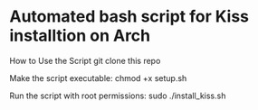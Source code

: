 # Automated bash script for Kiss installtion on Arch

How to Use the Script
git clone this repo

Make the script executable:
chmod +x setup.sh

Run the script with root permissions:
sudo ./install_kiss.sh
